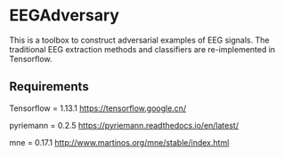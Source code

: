 # EEGAdversary
This is a toolbox to construct adversarial examples of EEG signals. The traditional EEG extraction methods and classifiers are re-implemented in Tensorflow.

## Requirements

Tensorflow = 1.13.1 https://tensorflow.google.cn/

pyriemann = 0.2.5 https://pyriemann.readthedocs.io/en/latest/

mne = 0.17.1 http://www.martinos.org/mne/stable/index.html
